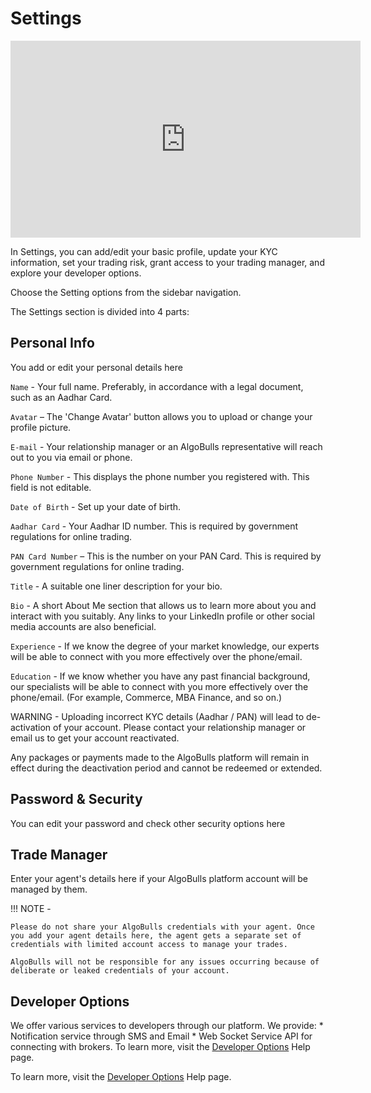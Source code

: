 # Settings

<iframe width="560" height="315" src="https://www.youtube.com/embed/fYeZjPn3jUY" frameborder="0" allow="accelerometer; autoplay; encrypted-media; gyroscope; picture-in-picture" allowfullscreen></iframe>

In Settings, you can add/edit your basic profile, update your KYC information, set your trading risk, grant access to your trading manager, and explore your developer options.

Choose the Setting options from the sidebar navigation. 

The Settings section is divided into 4 parts: 

## Personal Info

You add or edit your personal details here 

`Name` - Your full name. Preferably, in accordance with a legal document, such as an Aadhar Card.

`Avatar` – The 'Change Avatar' button allows you to upload or change your profile picture.
 
`E-mail` - Your relationship manager or an AlgoBulls representative will reach out to you via email or phone.
    
`Phone Number` - This displays the phone number you registered with. This field is not editable.
    
`Date of Birth` - Set up your date of birth.
    
`Aadhar Card` - Your Aadhar ID number. This is required by government regulations for online trading.
    
`PAN Card Number` – This is the number on your PAN Card. This is required by government regulations for online trading. 
    
`Title` - A suitable one liner description for your bio.
    
`Bio` - A short About Me section that allows us to learn more about you and interact with you suitably. Any links to your LinkedIn profile or other social media accounts are also beneficial.
    
`Experience` - If we know the degree of your market knowledge, our experts will be able to connect with you more effectively over the phone/email.
    
`Education` - If we know whether you have any past financial background, our specialists will be able to connect with you more effectively over the phone/email. (For example, Commerce, MBA Finance, and so on.)

WARNING -  Uploading incorrect KYC details (Aadhar / PAN) will lead to de-activation of your account. Please contact your relationship manager or email us to get your account reactivated.

Any packages or payments made to the AlgoBulls platform will remain in effect during the deactivation period and cannot be redeemed or extended.

## Password & Security
You can edit your password and check other security options here 


## Trade Manager
Enter your agent's details here if your AlgoBulls platform account will be managed by them.

!!! NOTE - 

    Please do not share your AlgoBulls credentials with your agent. Once you add your agent details here, the agent gets a separate set of credentials with limited account access to manage your trades.
    
    AlgoBulls will not be responsible for any issues occurring because of deliberate or leaked credentials of your account.

## Developer Options
We offer various services to developers through our platform. We provide: * Notification service through SMS and Email * Web Socket Service API for connecting with brokers. To learn more, visit the [Developer Options](developers.md) Help page.




To learn more, visit the [Developer Options](../../developers.md) Help page.
